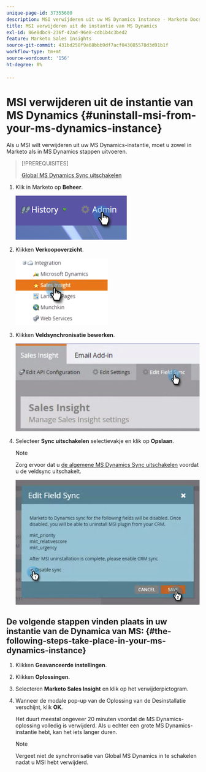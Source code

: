 ```yaml
---
unique-page-id: 37355600
description: MSI verwijderen uit uw MS Dynamics Instance - Marketo Docs - Productdocumentatie
title: MSI verwijderen uit de instantie van MS Dynamics
exl-id: 86e8dbc9-236f-42ad-96e8-cdb1b4c3bed2
feature: Marketo Sales Insights
source-git-commit: 431bd258f9a68bbb9df7acf043085578d3d91b1f
workflow-type: tm+mt
source-wordcount: '156'
ht-degree: 0%

---
```


# MSI verwijderen uit de instantie van MS Dynamics {#uninstall-msi-from-your-ms-dynamics-instance}

Als u MSI wilt verwijderen uit uw MS Dynamics-instantie, moet u zowel in Marketo als in MS Dynamics stappen uitvoeren.

>[!PREREQUISITES]
>
>[Global MS Dynamics Sync uitschakelen](/help/marketo/product-docs/marketo-sales-insight/msi-for-microsoft-dynamics/uninstalling/disable-global-ms-dynamics-sync.md)

1. Klik in Marketo op **Beheer**.

   ![](assets/one-1.png)

1. Klikken **Verkoopoverzicht**.

   ![](assets/six.png)

1. Klikken **Veldsynchronisatie bewerken**.

   ![](assets/seven.png)

1. Selecteer **Sync uitschakelen** selectievakje en klik op **Opslaan**.

   >[!NOTE]
   >
   >Zorg ervoor dat u [de algemene MS Dynamics Sync uitschakelen](/help/marketo/product-docs/marketo-sales-insight/msi-for-microsoft-dynamics/uninstalling/disable-global-ms-dynamics-sync.md) voordat u de veldsync uitschakelt.

   ![](assets/eight.png)

## De volgende stappen vinden plaats in uw instantie van de Dynamica van MS: {#the-following-steps-take-place-in-your-ms-dynamics-instance}

1. Klikken **Geavanceerde instellingen**.

1. Klikken **Oplossingen**.

1. Selecteren **Marketo Sales Insight** en klik op het verwijderpictogram.

1. Wanneer de modale pop-up van de Oplossing van de Desinstallatie verschijnt, klik **OK**.

   Het duurt meestal ongeveer 20 minuten voordat de MS Dynamics-oplossing volledig is verwijderd. Als u echter een grote MS Dynamics-instantie hebt, kan het iets langer duren.

   >[!NOTE]
   >
   >Vergeet niet de synchronisatie van Global MS Dynamics in te schakelen nadat u MSI hebt verwijderd.
